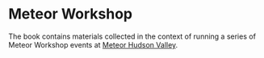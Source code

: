# Meteor Workshop

The book contains materials collected in the context of running a series of Meteor Workshop events at [Meteor Hudson Valley](http://www.meetup.com/Meteor-Hudson-Valley).

